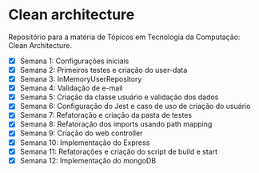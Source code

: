 # Clean architecture

Repositório para a matéria de Tópicos em Tecnologia da Computação: Clean Architecture.
<br>


- [x] Semana 1: Configurações iniciais
- [x] Semana 2: Primeiros testes e criação do user-data
- [x] Semana 3: InMemoryUserRepository
- [x] Semana 4: Validação de e-mail
- [x] Semana 5: Criação da classe usuário e validação dos dados
- [x] Semana 6: Configuração do Jest e caso de uso de criação do usuário
- [x] Semana 7: Refatoração e criação da pasta de testes
- [x] Semana 8: Refatoração dos imports usando path mapping
- [x] Semana 9: Criação do web controller
- [x] Semana 10: Implementação do Express
- [x] Semana 11: Refatorações e criação do script de build e start
- [x] Semana 12: Implementação do mongoDB